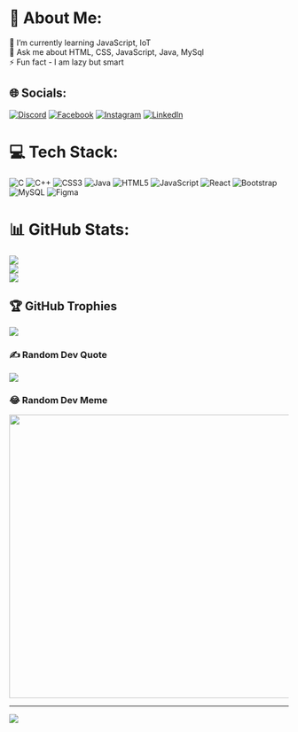 # 💫 About Me:
🌱 I’m currently learning JavaScript, IoT<br>💬 Ask me about HTML, CSS, JavaScript, Java, MySql<br>⚡ Fun fact - I am lazy but smart


## 🌐 Socials:
[![Discord](https://img.shields.io/badge/Discord-%237289DA.svg?logo=discord&logoColor=white)](https://discord.gg/YashKumarBhatia#6676) [![Facebook](https://img.shields.io/badge/Facebook-%231877F2.svg?logo=Facebook&logoColor=white)](https://facebook.com/https://www.facebook.com/yash.bhatia.585) [![Instagram](https://img.shields.io/badge/Instagram-%23E4405F.svg?logo=Instagram&logoColor=white)](https://instagram.com/yash_kumar_bhatia) [![LinkedIn](https://img.shields.io/badge/LinkedIn-%230077B5.svg?logo=linkedin&logoColor=white)](https://linkedin.com/in/yashbhatia10) 

# 💻 Tech Stack:
![C](https://img.shields.io/badge/c-%2300599C.svg?style=for-the-badge&logo=c&logoColor=white) ![C++](https://img.shields.io/badge/c++-%2300599C.svg?style=for-the-badge&logo=c%2B%2B&logoColor=white) ![CSS3](https://img.shields.io/badge/css3-%231572B6.svg?style=for-the-badge&logo=css3&logoColor=white) ![Java](https://img.shields.io/badge/java-%23ED8B00.svg?style=for-the-badge&logo=java&logoColor=white) ![HTML5](https://img.shields.io/badge/html5-%23E34F26.svg?style=for-the-badge&logo=html5&logoColor=white) ![JavaScript](https://img.shields.io/badge/javascript-%23323330.svg?style=for-the-badge&logo=javascript&logoColor=%23F7DF1E) ![React](https://img.shields.io/badge/react-%2320232a.svg?style=for-the-badge&logo=react&logoColor=%2361DAFB) ![Bootstrap](https://img.shields.io/badge/bootstrap-%23563D7C.svg?style=for-the-badge&logo=bootstrap&logoColor=white) ![MySQL](https://img.shields.io/badge/mysql-%2300f.svg?style=for-the-badge&logo=mysql&logoColor=white) 	![Figma](https://img.shields.io/badge/figma-%23F24E1E.svg?style=for-the-badge&logo=figma&logoColor=white)
# 📊 GitHub Stats:
![](https://github-readme-stats.vercel.app/api?username=yashbhatia10&theme=radical&hide_border=true&include_all_commits=true&count_private=true)<br/>
![](https://github-readme-streak-stats.herokuapp.com/?user=yashbhatia10&theme=radical&hide_border=true)<br/>
![](https://github-readme-stats.vercel.app/api/top-langs/?username=yashbhatia10&theme=radical&hide_border=true&include_all_commits=true&count_private=true&layout=compact)

## 🏆 GitHub Trophies
![](https://github-profile-trophy.vercel.app/?username=yashbhatia10&theme=discord&no-frame=false&no-bg=true&margin-w=4)

### ✍️ Random Dev Quote
![](https://quotes-github-readme.vercel.app/api?type=horizontal&theme=radical)

### 😂 Random Dev Meme
<img src="https://random-memer.herokuapp.com/" width="512px"/>

---
[![](https://visitcount.itsvg.in/api?id=yashbhatia10&icon=6&color=0)](https://visitcount.itsvg.in)

<!-- Proudly created with GPRM ( https://gprm.itsvg.in ) -->
